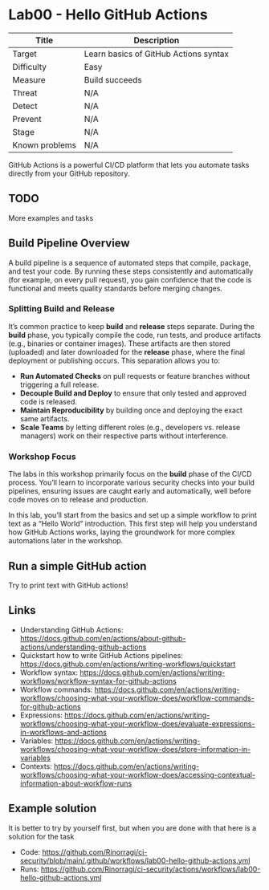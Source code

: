 # Lab00 - Hello GitHub Actions

| Title          | Description                           |
| -------------- | ------------------------------------- |
| Target         | Learn basics of GitHub Actions syntax |
| Difficulty     | Easy                                  |
| Measure        | Build succeeds                        |
| Threat         | N/A                                   |
| Detect         | N/A                                   |
| Prevent        | N/A                                   |
| Stage          | N/A                                   |
| Known problems | N/A                                   |

GitHub Actions is a powerful CI/CD platform that lets you automate tasks directly from your GitHub repository.

## TODO

More examples and tasks

## Build Pipeline Overview

A build pipeline is a sequence of automated steps that compile, package, and test your code. By running these steps consistently and automatically (for example, on every pull request), you gain confidence that the code is functional and meets quality standards before merging changes.

### Splitting Build and Release

It’s common practice to keep **build** and **release** steps separate. During the **build** phase, you typically compile the code, run tests, and produce artifacts (e.g., binaries or container images). These artifacts are then stored (uploaded) and later downloaded for the **release** phase, where the final deployment or publishing occurs. This separation allows you to:

- **Run Automated Checks** on pull requests or feature branches without triggering a full release.
- **Decouple Build and Deploy** to ensure that only tested and approved code is released.
- **Maintain Reproducibility** by building once and deploying the exact same artifacts.
- **Scale Teams** by letting different roles (e.g., developers vs. release managers) work on their respective parts without interference.

### Workshop Focus

The labs in this workshop primarily focus on the **build** phase of the CI/CD process. You’ll learn to incorporate various security checks into your build pipelines, ensuring issues are caught early and automatically, well before code moves on to release and production.

In this lab, you’ll start from the basics and set up a simple workflow to print text as a “Hello World” introduction. This first step will help you understand how GitHub Actions works, laying the groundwork for more complex automations later in the workshop.

## Run a simple GitHub action

Try to print text with GitHub actions!

## Links

- Understanding GitHub Actions: <https://docs.github.com/en/actions/about-github-actions/understanding-github-actions>
- Quickstart how to write GitHub Actions pipelines: <https://docs.github.com/en/actions/writing-workflows/quickstart>
- Workflow syntax: <https://docs.github.com/en/actions/writing-workflows/workflow-syntax-for-github-actions>
- Workflow commands: <https://docs.github.com/en/actions/writing-workflows/choosing-what-your-workflow-does/workflow-commands-for-github-actions>
- Expressions: <https://docs.github.com/en/actions/writing-workflows/choosing-what-your-workflow-does/evaluate-expressions-in-workflows-and-actions>
- Variables: <https://docs.github.com/en/actions/writing-workflows/choosing-what-your-workflow-does/store-information-in-variables>
- Contexts: <https://docs.github.com/en/actions/writing-workflows/choosing-what-your-workflow-does/accessing-contextual-information-about-workflow-runs>

## Example solution

It is better to try by yourself first, but when you are done with that here is a solution for the task

- Code: <https://github.com/Rinorragi/ci-security/blob/main/.github/workflows/lab00-hello-github-actions.yml>
- Runs: <https://github.com/Rinorragi/ci-security/actions/workflows/lab00-hello-github-actions.yml>
